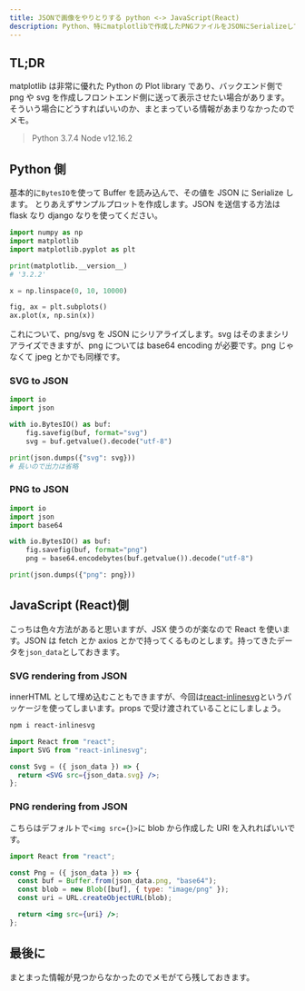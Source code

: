 ```yaml
---
title: JSONで画像をやりとりする python <-> JavaScript(React)
description: Python、特にmatplotlibで作成したPNGファイルをJSONにSerializeしてフロントエンド側に送りたいときにどうすればいいのかについて
---
```


## TL;DR

matplotlib は非常に優れた Python の Plot library であり、バックエンド側で png や svg を作成しフロントエンド側に送って表示させたい場合があります。そういう場合にどうすればいいのか、まとまっている情報があまりなかったのでメモ。

> Python 3.7.4
> Node v12.16.2

## Python 側

基本的に`BytesIO`を使って Buffer を読み込んで、その値を JSON に Serialize します。
とりあえずサンプルプロットを作成します。JSON を送信する方法は flask なり django なりを使ってください。

```python
import numpy as np
import matplotlib
import matplotlib.pyplot as plt

print(matplotlib.__version__)
# '3.2.2'

x = np.linspace(0, 10, 10000)

fig, ax = plt.subplots()
ax.plot(x, np.sin(x))
```

これについて、png/svg を JSON にシリアライズします。svg はそのままシリアライズできますが、png については base64 encoding が必要です。png じゃなくて jpeg とかでも同様です。

### SVG to JSON

```python
import io
import json

with io.BytesIO() as buf:
    fig.savefig(buf, format="svg")
    svg = buf.getvalue().decode("utf-8")

print(json.dumps({"svg": svg}))
# 長いので出力は省略
```

### PNG to JSON

```python
import io
import json
import base64

with io.BytesIO() as buf:
    fig.savefig(buf, format="png")
    png = base64.encodebytes(buf.getvalue()).decode("utf-8")

print(json.dumps({"png": png}))
```

## JavaScript (React)側

こっちは色々方法があると思いますが、JSX 使うのが楽なので React を使います。JSON は fetch とか axios とかで持ってくるものとします。持ってきたデータを`json_data`としておきます。

### SVG rendering from JSON

innerHTML として埋め込むこともできますが、今回は[react-inlinesvg](https://www.npmjs.com/package/react-inlinesvg)というパッケージを使ってしまいます。props で受け渡されていることにしましょう。

```bash
npm i react-inlinesvg
```

```jsx
import React from "react";
import SVG from "react-inlinesvg";

const Svg = ({ json_data }) => {
  return <SVG src={json_data.svg} />;
};
```

### PNG rendering from JSON

こちらはデフォルトで`<img src={}>`に blob から作成した URI を入れればいいです。

```jsx
import React from "react";

const Png = ({ json_data }) => {
  const buf = Buffer.from(json_data.png, "base64");
  const blob = new Blob([buf], { type: "image/png" });
  const uri = URL.createObjectURL(blob);

  return <img src={uri} />;
};
```

## 最後に

まとまった情報が見つからなかったのでメモがてら残しておきます。
